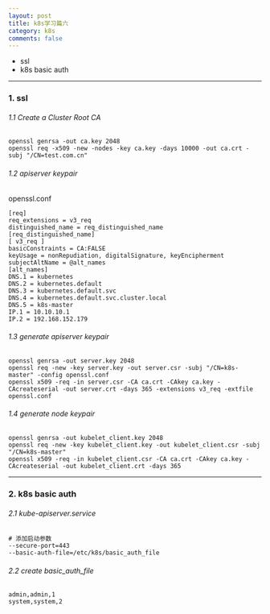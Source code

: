 ```yaml
---
layout: post
title: k8s学习篇六 
category: k8s
comments: false
---
```


  * ssl
  * k8s basic auth
  
---

### 1. ssl 
###### 1.1 Create a Cluster Root CA

```
openssl genrsa -out ca.key 2048
openssl req -x509 -new -nodes -key ca.key -days 10000 -out ca.crt -subj "/CN=test.com.cn"
```

###### 1.2 apiserver keypair
openssl.conf

```
[req]
req_extensions = v3_req
distinguished_name = req_distinguished_name
[req_distinguished_name]
[ v3_req ]
basicConstraints = CA:FALSE
keyUsage = nonRepudiation, digitalSignature, keyEncipherment
subjectAltName = @alt_names
[alt_names]
DNS.1 = kubernetes
DNS.2 = kubernetes.default
DNS.3 = kubernetes.default.svc
DNS.4 = kubernetes.default.svc.cluster.local
DNS.5 = k8s-master
IP.1 = 10.10.10.1 
IP.2 = 192.168.152.179
```

###### 1.3 generate apiserver keypair


```
openssl genrsa -out server.key 2048
openssl req -new -key server.key -out server.csr -subj "/CN=k8s-master" -config openssl.conf
openssl x509 -req -in server.csr -CA ca.crt -CAkey ca.key -CAcreateserial -out server.crt -days 365 -extensions v3_req -extfile openssl.conf
```

###### 1.4 generate node keypair

```
openssl genrsa -out kubelet_client.key 2048
openssl req -new -key kubelet_client.key -out kubelet_client.csr -subj "/CN=k8s-master" 
openssl x509 -req -in kubelet_client.csr -CA ca.crt -CAkey ca.key -CAcreateserial -out kubelet_client.crt -days 365 
```

---

### 2. k8s basic auth

###### 2.1 kube-apiserver.service

```
# 添加启动参数
--secure-port=443
--basic-auth-file=/etc/k8s/basic_auth_file
```

###### 2.2 create basic_auth_file

```
admin,admin,1
system,system,2
```
